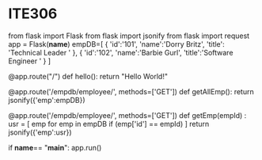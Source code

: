 # ITE306
 from flask import Flask
from flask import jsonify
from flask import request
app = Flask(__name__)
empDB=[
{
'id':'101',
'name':'Dorry Britz',
'title': 'Technical Leader '
},
{
'id':'102',
'name':'Barbie Gurl',
'title':'Software Engineer '
}
]

@app.route("/")
def hello():
    return "Hello World!"

@app.route('/empdb/employee/', methods=['GET'])
def getAllEmp():
    return jsonify({'emp':empDB})

@app.route('/empdb/employee/<empID>', methods=['GET'])
def getEmp(empId) :
    usr = [ emp for emp in empDB if (emp['id'] == empId) ]
    return jsonify({'emp':usr})

if __name__== "__main__":
    app.run()
